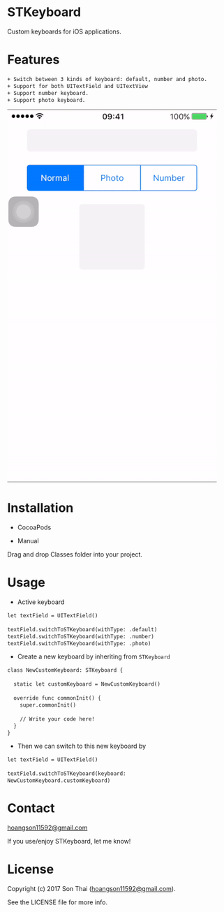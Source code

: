# STKeyboard
Custom keyboards for iOS applications.

# Features
	+ Switch between 3 kinds of keyboard: default, number and photo.
	+ Support for both UITextField and UITextView
	+ Support number keyboard.
	+ Support photo keyboard.
	
![alt tag](https://github.com/son11592/STKeyboard/blob/master/STKeyboard.gif)
	
# Installation

 - CocoaPods

 - Manual

Drag and drop Classes folder into your project.

# Usage

  - Active keyboard
```
let textField = UITextField()

textField.switchToSTKeyboard(withType: .default)
textField.switchToSTKeyboard(withType: .number)
textField.switchToSTKeyboard(withType: .photo)
```

  - Create a new keyboard by inheriting from `STKeyboard`
```
class NewCustomKeyboard: STKeyboard {

  static let customKeyboard = NewCustomKeyboard()

  override func commonInit() {
    super.commonInit()
    
    // Write your code here!
  }
}
```
  - Then we can switch to this new keyboard by
```
let textField = UITextField()

textField.switchToSTKeyboard(keyboard: NewCustomKeyboard.customKeyboard)
```


# Contact

hoangson11592@gmail.com

If you use/enjoy STKeyboard, let me know!

# License

Copyright (c) 2017 Son Thai (hoangson11592@gmail.com).

See the LICENSE file for more info.

